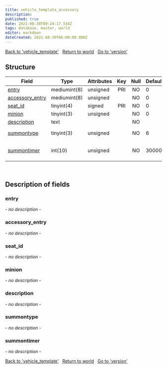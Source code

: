 ```yaml
---
title: vehicle_template_accessory
description: 
published: true
date: 2021-08-30T09:24:17.534Z
tags: database, master, world
editor: markdown
dateCreated: 2021-08-30T06:00:00.000Z
---
```


<a href="https://dev.trinitycore.info/en/database/master/world/vehicle_template" class="mt-5 v-btn v-btn--depressed v-btn--flat v-btn--outlined theme--light v-size--default darkblue--text text--lighten-3"><span class="v-btn__content"><i aria-hidden="true" class="v-icon notranslate v-icon--left mdi mdi-arrow-left theme--light"></i><span>Back to 'vehicle_template'</span></span></a>&nbsp;&nbsp;&nbsp;<a href="https://dev.trinitycore.info/en/database/master/world/home" class="mt-5 v-btn v-btn--depressed v-btn--flat v-btn--outlined theme--light v-size--default darkblue--text text--lighten-3"><span class="v-btn__content"><i aria-hidden="true" class="v-icon notranslate v-icon--left mdi mdi-home-outline theme--light"></i><span>Return to world</span></span></a>&nbsp;&nbsp;&nbsp;<a href="https://dev.trinitycore.info/en/database/master/world/version" class="mt-5 v-btn v-btn--depressed v-btn--flat v-btn--outlined theme--light v-size--default darkblue--text text--lighten-3"><span class="v-btn__content"><span>Go to 'version'</span><i aria-hidden="true" class="v-icon notranslate v-icon--right mdi mdi-arrow-right theme--light"></i></span></a>

## Structure

| Field | Type | Attributes | Key | Null | Default | Extra | Comment |
| --- | --- | --- | :---: | :---: | --- | --- | --- |
| [entry](#entry) | mediumint(8) | unsigned | PRI | NO | 0 |  |  |
| [accessory_entry](#accessory_entry) | mediumint(8) | unsigned |  | NO | 0 |  |  |
| [seat_id](#seat_id) | tinyint(4) | signed | PRI | NO | 0 |  |  |
| [minion](#minion) | tinyint(3) | unsigned |  | NO | 0 |  |  |
| [description](#description) | text |  |  | NO |  |  |  |
| [summontype](#summontype) | tinyint(3) | unsigned |  | NO | 6 |  | see enum TempSummonType |
| [summontimer](#summontimer) | int(10) | unsigned |  | NO | 30000 |  | timer, only relevant for certain summontypes |
&nbsp;
## Description of fields

### entry
*- no description -*
&nbsp;

### accessory_entry
*- no description -*
&nbsp;

### seat_id
*- no description -*
&nbsp;

### minion
*- no description -*
&nbsp;

### description
*- no description -*
&nbsp;

### summontype
*- no description -*
&nbsp;

### summontimer
*- no description -*
&nbsp;

<a href="https://dev.trinitycore.info/en/database/master/world/vehicle_template" class="mt-5 v-btn v-btn--depressed v-btn--flat v-btn--outlined theme--light v-size--default darkblue--text text--lighten-3"><span class="v-btn__content"><i aria-hidden="true" class="v-icon notranslate v-icon--left mdi mdi-arrow-left theme--light"></i><span>Back to 'vehicle_template'</span></span></a>&nbsp;&nbsp;&nbsp;<a href="https://dev.trinitycore.info/en/database/master/world/home" class="mt-5 v-btn v-btn--depressed v-btn--flat v-btn--outlined theme--light v-size--default darkblue--text text--lighten-3"><span class="v-btn__content"><i aria-hidden="true" class="v-icon notranslate v-icon--left mdi mdi-home-outline theme--light"></i><span>Return to world</span></span></a>&nbsp;&nbsp;&nbsp;<a href="https://dev.trinitycore.info/en/database/master/world/version" class="mt-5 v-btn v-btn--depressed v-btn--flat v-btn--outlined theme--light v-size--default darkblue--text text--lighten-3"><span class="v-btn__content"><span>Go to 'version'</span><i aria-hidden="true" class="v-icon notranslate v-icon--right mdi mdi-arrow-right theme--light"></i></span></a>

